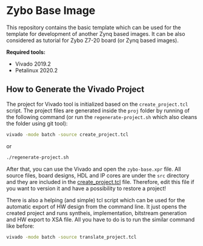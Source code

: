 # Zybo Base Image

This repository contains the basic template which can be used for the template for development of another Zynq based images.
It can be also considered as tutorial for Zybo Z7-20 board (or Zynq based images).

**Required tools:**
* Vivado 2019.2
* Petalinux 2020.2

## How to Generate the Vivado Project

The project for Vivado tool is initialized based on the `create_project.tcl` script. The project files are generated
inside the `proj` folder by running of the following command (or run the `regenerate-project.sh` which also cleans the folder using git tool):

```bash
vivado -mode batch -source create_project.tcl
```

or

```bash
./regenerate-project.sh
```

After that, you can use the Vivado and open the `zybo-base.xpr` file. All source files, board designs, HDL and
IP cores are under the `src` directory and they are included in the [create_project.tcl](proj/create_project.tcl)
file. Therefore, edit this file if you want to version it and have a possibility to restore a project!

There is also a helping (and simple) tcl script which can be used for the automatic export of HW design from the 
command line.
It just opens the created project and runs syntheis, implementation, bitstream generation and HW export to 
XSA file. All you have to do is to run the similar command like before:

```bash
vivado -mode batch -source translate_project.tcl
```
